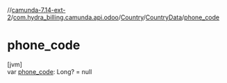 //[camunda-7.14-ext-2](../../../../index.md)/[com.hydra_billing.camunda.api.odoo](../../index.md)/[Country](../index.md)/[CountryData](index.md)/[phone_code](phone_code.md)

# phone_code

[jvm]\
var [phone_code](phone_code.md): Long? = null

